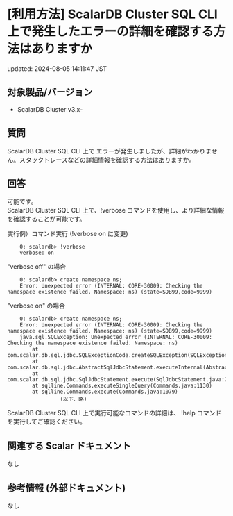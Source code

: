 # [利用方法] ScalarDB Cluster SQL CLI 上で発生したエラーの詳細を確認する方法はありますか

updated: 2024-08-05 14:11:47 JST

## 対象製品/バージョン

-   ScalarDB Cluster v3.x-

## 質問

ScalarDB Cluster SQL CLI 上で
エラーが発生しましたが、詳細がわかりません。スタックトレースなどの詳細情報を確認する方法はありますか。

## 回答

可能です。  
ScalarDB Cluster SQL CLI 上で、!verbose
コマンドを使用し、より詳細な情報を確認することが可能です。

実行例）コマンド実行 (!verbose on に変更)

```
    0: scalardb> !verbose
    verbose: on
```

"verbose off" の場合

```
    0: scalardb> create namespace ns;
    Error: Unexpected error (INTERNAL: CORE-30009: Checking the namespace existence failed. Namespace: ns) (state=SDB99,code=9999)
```

"verbose on" の場合

```
    0: scalardb> create namespace ns;
    Error: Unexpected error (INTERNAL: CORE-30009: Checking the namespace existence failed. Namespace: ns) (state=SDB99,code=9999)
    java.sql.SQLException: Unexpected error (INTERNAL: CORE-30009: Checking the namespace existence failed. Namespace: ns)
        at com.scalar.db.sql.jdbc.SQLExceptionCode.createSQLException(SQLExceptionCode.java:80)
        at com.scalar.db.sql.jdbc.AbstractSqlJdbcStatement.executeInternal(AbstractSqlJdbcStatement.java:434)
        at com.scalar.db.sql.jdbc.SqlJdbcStatement.execute(SqlJdbcStatement.java:29)
        at sqlline.Commands.executeSingleQuery(Commands.java:1130)
        at sqlline.Commands.execute(Commands.java:1079)
                 (以下、略) 
```


ScalarDB Cluster SQL CLI 上で実行可能なコマンドの詳細は、 !help
コマンドを実行してご確認ください。

## 関連する Scalar ドキュメント

なし

## 参考情報 (外部ドキュメント)

なし
